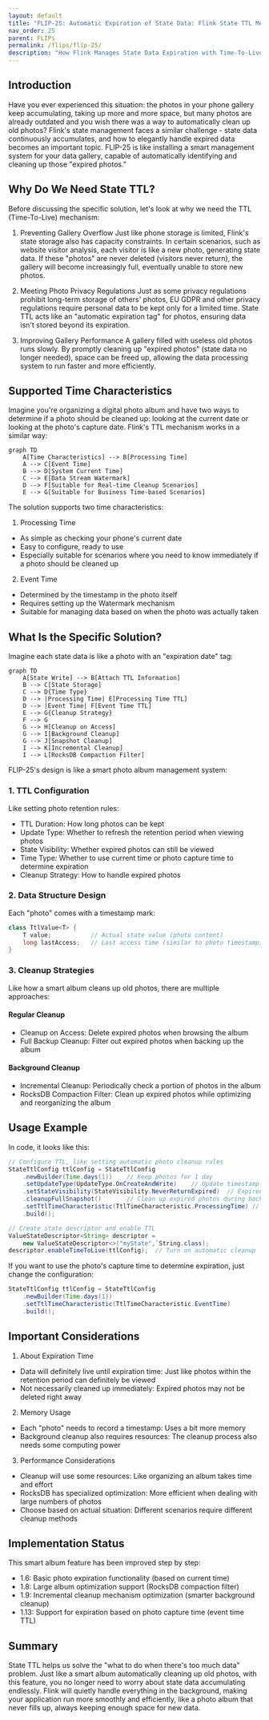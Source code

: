 ```yaml
---
layout: default
title: "FLIP-25: Automatic Expiration of State Data: Flink State TTL Mechanism"
nav_order: 25
parent: FLIPs
permalink: /flips/flip-25/
description: "How Flink Manages State Data Expiration with Time-To-Live"
---
```


## Introduction

Have you ever experienced this situation: the photos in your phone gallery keep accumulating, taking up more and more space, but many photos are already outdated and you wish there was a way to automatically clean up old photos? Flink's state management faces a similar challenge - state data continuously accumulates, and how to elegantly handle expired data becomes an important topic. FLIP-25 is like installing a smart management system for your data gallery, capable of automatically identifying and cleaning up those "expired photos."

## Why Do We Need State TTL?

Before discussing the specific solution, let's look at why we need the TTL (Time-To-Live) mechanism:

1. Preventing Gallery Overflow
Just like phone storage is limited, Flink's state storage also has capacity constraints. In certain scenarios, such as website visitor analysis, each visitor is like a new photo, generating state data. If these "photos" are never deleted (visitors never return), the gallery will become increasingly full, eventually unable to store new photos.

2. Meeting Photo Privacy Regulations
Just as some privacy regulations prohibit long-term storage of others' photos, EU GDPR and other privacy regulations require personal data to be kept only for a limited time. State TTL acts like an "automatic expiration tag" for photos, ensuring data isn't stored beyond its expiration.

3. Improving Gallery Performance
A gallery filled with useless old photos runs slowly. By promptly cleaning up "expired photos" (state data no longer needed), space can be freed up, allowing the data processing system to run faster and more efficiently.

## Supported Time Characteristics

Imagine you're organizing a digital photo album and have two ways to determine if a photo should be cleaned up: looking at the current date or looking at the photo's capture date. Flink's TTL mechanism works in a similar way:

```mermaid
graph TD
    A[Time Characteristics] --> B[Processing Time]
    A --> C[Event Time]
    B --> D[System Current Time]
    C --> E[Data Stream Watermark]
    D --> F[Suitable for Real-time Cleanup Scenarios]
    E --> G[Suitable for Business Time-based Scenarios]
```

The solution supports two time characteristics:

1. Processing Time
- As simple as checking your phone's current date
- Easy to configure, ready to use
- Especially suitable for scenarios where you need to know immediately if a photo should be cleaned up

2. Event Time
- Determined by the timestamp in the photo itself
- Requires setting up the Watermark mechanism
- Suitable for managing data based on when the photo was actually taken

## What Is the Specific Solution?

Imagine each state data is like a photo with an "expiration date" tag:

```mermaid
graph TD
    A[State Write] --> B[Attach TTL Information]
    B --> C[State Storage]
    C --> D{Time Type}
    D --> |Processing Time| E[Processing Time TTL]
    D --> |Event Time| F[Event Time TTL]
    E --> G{Cleanup Strategy}
    F --> G
    G --> H[Cleanup on Access]
    G --> I[Background Cleanup]
    G --> J[Snapshot Cleanup]
    I --> K[Incremental Cleanup]
    I --> L[RocksDB Compaction Filter]
```

FLIP-25's design is like a smart photo album management system:

### 1. TTL Configuration
Like setting photo retention rules:
- TTL Duration: How long photos can be kept
- Update Type: Whether to refresh the retention period when viewing photos
- State Visibility: Whether expired photos can still be viewed
- Time Type: Whether to use current time or photo capture time to determine expiration
- Cleanup Strategy: How to handle expired photos

### 2. Data Structure Design
Each "photo" comes with a timestamp mark:
```java
class TtlValue<T> {
    T value;           // Actual state value (photo content)
    long lastAccess;   // Last access time (similar to photo timestamp)
}
```

### 3. Cleanup Strategies
Like how a smart album cleans up old photos, there are multiple approaches:

#### Regular Cleanup
- Cleanup on Access: Delete expired photos when browsing the album
- Full Backup Cleanup: Filter out expired photos when backing up the album

#### Background Cleanup
- Incremental Cleanup: Periodically check a portion of photos in the album
- RocksDB Compaction Filter: Clean up expired photos while optimizing and reorganizing the album

## Usage Example

In code, it looks like this:

```java
// Configure TTL, like setting automatic photo cleanup rules
StateTtlConfig ttlConfig = StateTtlConfig
    .newBuilder(Time.days(1))    // Keep photos for 1 day
    .setUpdateType(UpdateType.OnCreateAndWrite)    // Update timestamp when viewing photos
    .setStateVisibility(StateVisibility.NeverReturnExpired)  // Expired photos not visible
    .cleanupFullSnapshot()       // Clean up expired photos during backup
    .setTtlTimeCharacteristic(TtlTimeCharacteristic.ProcessingTime) // Use current time to judge
    .build();

// Create state descriptor and enable TTL
ValueStateDescriptor<String> descriptor = 
    new ValueStateDescriptor<>("myState",`String.class);
descriptor.enableTimeToLive(ttlConfig);  // Turn on automatic cleanup
```

If you want to use the photo's capture time to determine expiration, just change the configuration:

```java
StateTtlConfig ttlConfig = StateTtlConfig
    .newBuilder(Time.days(1))
    .setTtlTimeCharacteristic(TtlTimeCharacteristic.EventTime)
    .build();
```

## Important Considerations

1. About Expiration Time
- Data will definitely live until expiration time: Just like photos within the retention period can definitely be viewed
- Not necessarily cleaned up immediately: Expired photos may not be deleted right away

2. Memory Usage
- Each "photo" needs to record a timestamp: Uses a bit more memory
- Background cleanup also requires resources: The cleanup process also needs some computing power

3. Performance Considerations
- Cleanup will use some resources: Like organizing an album takes time and effort
- RocksDB has specialized optimization: More efficient when dealing with large numbers of photos
- Choose based on actual situation: Different scenarios require different cleanup methods

## Implementation Status

This smart album feature has been improved step by step:

* 1.6: Basic photo expiration functionality (based on current time)
* 1.8: Large album optimization support (RocksDB compaction filter)
* 1.9: Incremental cleanup mechanism optimization (smarter background cleanup)
* 1.13: Support for expiration based on photo capture time (event time TTL)

## Summary

State TTL helps us solve the "what to do when there's too much data" problem. Just like a smart album automatically cleaning up old photos, with this feature, you no longer need to worry about state data accumulating endlessly. Flink will quietly handle everything in the background, making your application run more smoothly and efficiently, like a photo album that never fills up, always keeping enough space for new data.
